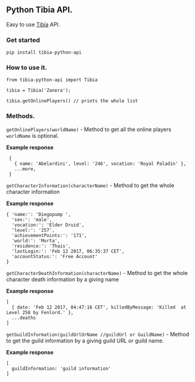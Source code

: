 ## Python Tibia API.

Easy to use [Tibia](http://www.tibia.com/news/?subtopic=latestnews) API.

### Get started

`pip install tibia-python-api`

### How to use it.

```
from tibia-python-api import Tibia

tibia = Tibia('Zanera');

tibia.getOnlinePlayers() // prints the whole list
```
### Methods.

`getOnlinePlayers(worldName)` - Method to get all the online players `worldName` is optional.

**Example response**
```
 {
   { name: 'Abelardini', level: '246', vocation: 'Royal Paladin' },
   ...more,
 }
```
`getCharacterInformation(characterName)` - Method to get the whole character information

**Example response**
```
{ 'name:': 'Diegopump ',
  'sex:': 'male',
  'vocation:': 'Elder Druid',
  'level:': '257',
  'achievementPoints:': '171',
  'world:': 'Morta',
  'residence:': 'Thais',
  'lastLogin:': 'Feb 12 2017, 06:35:37 CET',
  'accountStatus:': 'Free Account'
}
```

`getCharacterDeathInformation(characterName)` - Method to get the whole character death information by a giving name

**Example response**
```
[
  { date: 'Feb 12 2017, 04:47:16 CET', killedByMessage: 'Killed  at Level 258 by Fenlord.' },
  ...deaths
]
```

`getGuildInformation(guildUrlOrName //guildUrl or GuildName)` - Method to get the guild information by a giving guild URL or guild name.

**Example response**
```
[
  guildInformation: 'guild information'
]
```

